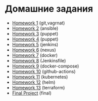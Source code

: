 # Домашние задания

- [Homework 1](01-vagrant/#Homework-1) (git,vagrnat)
- [Homework 2](02-ansible/#Homework-2) (ansible)
- [Homework 3](03-puppet/#Homework-3) (puppet)
- [Homework 4](03-puppet/#Homework-4) (puppet)
- [Homework 5](05-jenkins/#Homeworkе-5) (jenkins)
- [Homework 6](05-jenkins/#Homework-6) (nexus)
- [Homework 7](07-docker/#Homeworkе-7) (docker)
- [Homework 8](08-jenkinsfile/#Homework-8) (Jenkinsfile)
- [Homework 9](09-docker-compose/#Homework-9) (docker-compose)
- [Homework 10](.github/workflows/#Homework-10) (github-actions)
- [Homework 11](11-kubernetes/#Homework-11) (kubernetes)
- [Homework 12](12-helm/#Homework-12) (helm)
- [Homework 13](13-terraform/#Homework-13) (terraform)
- [Final Project](final/#Final_Project) (final)
